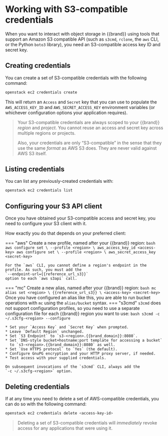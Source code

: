 # Working with S3-compatible credentials

When you want to interact with object storage in {{brand}} using
tools that support an Amazon S3 compatible API (such as `s3cmd`,
`rclone`, the `aws` CLI, or the Python `boto3` library), you need an
S3-compatible access key ID and secret key.


## Creating credentials

You can create a set of S3-compatible credentials with the following
command:

```bash
openstack ec2 credentials create
```

This will return an `Access` and `Secret` key that you can use to
populate the `AWS_ACCESS_KEY_ID` and `AWS_SECRET_ACCESS_KEY`
environment variables (or whichever configuration options your
application requires).

> Your S3-compatible credentials are always scoped to your
> {{brand}} *region* and *project*. You cannot reuse an access
> and secret key across multiple regions or projects.
>
> Also, your credentials are only “S3-compatible” in the sense that
> they use the same *format* as AWS S3 does. They are never valid against
> AWS S3 itself.


## Listing credentials

You can list any previously-created credentials with:

```bash
openstack ec2 credentials list
```

## Configuring your S3 API client

Once you have obtained your S3-compatible access and secret key, you
need to configure your S3 client with it.

How exactly you do that depends on your preferred client:

=== "aws"
    Create a new profile, named after your {{brand}} region:
    ```bash
    aws configure set \
      --profile <region> \
      aws_access_key_id <access-key>
    aws configure set \
      --profile <region> \
      aws_secret_access_key <secret-key>
    ```

    For the `aws` CLI, you cannot define a region's endpoint in the
    profile. As such, you must add the
    `--endpoint-url={{reference_url_s3}}`
    option to each `aws s3api` call.
=== "mc"
    Create a new alias, named after your {{brand}} region:
    ```bash
    mc alias set <region> \
      {{reference_url_s3}} \
      <access-key> <secret-key>
    ```
    Once you have configured an alias like this, you are able to
    run bucket operations with `mc` using the `alias/bucket` syntax.
=== "s3cmd"
    `s3cmd` does not support configuration profiles, so you need to use
    a separate configuration file for each {{brand}} region you
    want to use:
    ```bash
    s3cmd -c ~/.s3cfg-<region> --configure
    ```

    * Set your `Access Key` and `Secret Key` when prompted.
    * Leave `Default Region` unchanged.
    * Set `S3 Endpoint` to `s3-<region>.{{brand_domain}}:8080`.
    * Set `DNS-style bucket+hostname:port template for accessing a bucket`
      to `s3-<region>.{{brand_domain}}:8080` as well.
    * Set `Use HTTPS protocol` to `Yes` (the default).
    * Configure GnuPG encryption and your HTTP proxy server, if needed.
    * Test access with your supplied credentials.

    On subsequent invocations of the `s3cmd` CLI, always add the
    `-c ~/.s3cfg-<region>` option.

## Deleting credentials

If at any time you need to delete a set of AWS-compatible credentials,
you can do so with the following command:

```bash
openstack ec2 credentials delete <access-key-id>
```

> Deleting a set of S3-compatible credentials will *immediately*
> revoke access for any applications that were using it.
